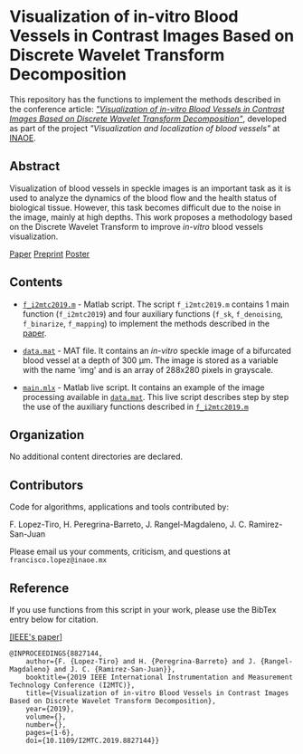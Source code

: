 # Visualization of in-vitro Blood Vessels in Contrast Images Based on Discrete Wavelet Transform Decomposition 

This repository has the functions to implement the methods described in the conference article: 
[*"Visualization of in-vitro Blood Vessels in Contrast Images Based on Discrete Wavelet Transform Decomposition"*](https://ieeexplore.ieee.org/document/8827144), developed as part of the project *"Visualization and localization of blood vessels"* at [INAOE](https://www.inaoep.mx). 

## Abstract 

Visualization of blood vessels in speckle images is an important task as it is used to analyze the dynamics of the blood flow and the health status of biological tissue. However, this task becomes difficult due to the noise in the image, mainly at high depths. This work proposes a methodology based on the Discrete Wavelet Transform to improve *in-vitro* blood vessels visualization.

[Paper](https://ieeexplore.ieee.org/document/8827144)
[Preprint](https://www.researchgate.net/publication/333616680_Visualization_of_in-vitro_Blood_Vessels_in_Contrast_Images_Based_on_Discrete_Wavelet_Transform_Decomposition)
[Poster](https://www.researchgate.net/publication/333146308_Visualization_of_in-vitro_Blood_Vessels_in_Contrast_Images_Based_on_Discrete_Wavelet_Transform_Decomposition)



## Contents

* [`f_i2mtc2019.m`](https://github.com/friscolt/i2mtc-2019/blob/master/f_i2mtc2019.m) -  Matlab script. The script  `f_i2mtc2019.m` contains 1 main function (`f_i2mtc2019`) and four auxiliary functions (`f_sk`, `f_denoising`, `f_binarize`, `f_mapping`) to implement the methods described in the [paper](https://ieeexplore.ieee.org/document/8827144). 

* [`data.mat`](https://github.com/friscolt/i2mtc-2019/blob/master/data.mat) - MAT file. It contains an *in-vitro* speckle image of a bifurcated blood vessel at a depth of 300 µm. The image is stored as a variable with the name 'img' and is an array of 288x280 pixels in grayscale. 


* [`main.mlx`](https://github.com/friscolt/i2mtc-2019/blob/master/main.mlx) - Matlab live script. It contains an example of the image processing available in [`data.mat`](https://github.com/friscolt/i2mtc-2019/blob/master/data.mat). This live script describes step by step the use of the auxiliary functions described in [`f_i2mtc2019.m`](https://github.com/friscolt/i2mtc-2019/blob/master/f_i2mtc2019.m) 


## Organization

No additional content directories are declared. 


## Contributors

Code for algorithms, applications and tools contributed by:

F. Lopez-Tiro, H. Peregrina-Barreto, J. Rangel-Magdaleno, J. C. Ramirez-San-Juan

Please email us your comments, criticism, and questions at `francisco.lopez@inaoe.mx`


## Reference

If you use functions from this script in your work, please use the BibTex entry below for citation.

[[IEEE's paper]](https://ieeexplore.ieee.org/document/8827144)

```
@INPROCEEDINGS{8827144,
    author={F. {Lopez-Tiro} and H. {Peregrina-Barreto} and J. {Rangel-Magdaleno} and J. C. {Ramirez-San-Juan}},
    booktitle={2019 IEEE International Instrumentation and Measurement Technology Conference (I2MTC)}, 
    title={Visualization of in-vitro Blood Vessels in Contrast Images Based on Discrete Wavelet Transform Decomposition}, 
    year={2019},
    volume={},
    number={},
    pages={1-6},
    doi={10.1109/I2MTC.2019.8827144}}
```
